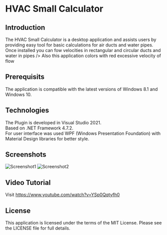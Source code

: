 # HVAC Small Calculator
## Introduction
The HVAC Small Calculator is a desktop application and assists users by providing easy tool for basic calculations for air ducts and water pipes.<br />
Once installed you can fow velocities in rectangular and circular ducts and water in pipes />
Also this application colors with red excessive velocity of flow<br />

## Prerequisits
The application is compatible with the latest versions of Windows 8.1 and Windows 10.

## Technologies
The Plugin is developed in Visual Studio 2021.<br />
Based on .NET Framework 4.7.2.<br />
For user interface was used WPF (Windows Presentation Foundation) with Material Design libraries for better style.

## Screenshots
![Screenshot1](/../dev/Screenshots/HVACSmallCalculatorScreenshot1.JPG)
![Screenshot2](/../dev/Screenshots/HVACSmallCalculatorScreenshot2.JPG)

## Video Tutorial
Visit https://www.youtube.com/watch?v=YSp0Qqtyfh0

## License
This application is licensed under the terms of the MIT License. Please see the LICENSE file for full details.
